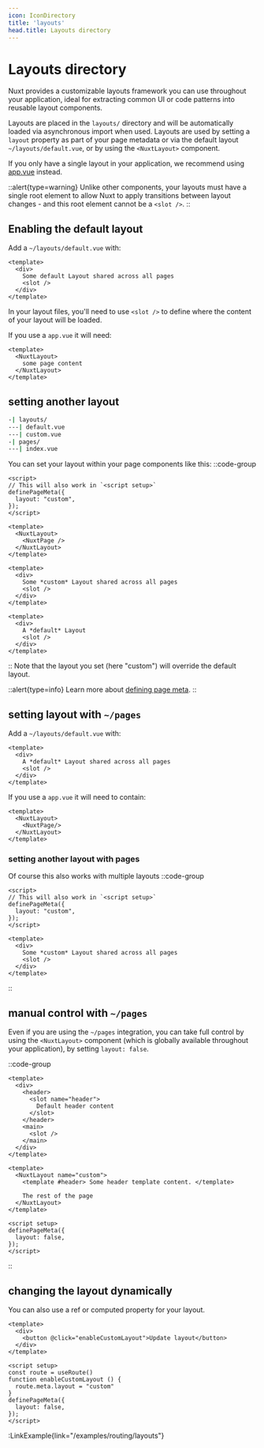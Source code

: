 ```yaml
---
icon: IconDirectory
title: 'layouts'
head.title: Layouts directory
---
```


# Layouts directory

Nuxt provides a customizable layouts framework you can use throughout your application, ideal for extracting common UI or code patterns into reusable layout components.

Layouts are placed in the `layouts/` directory and will be automatically loaded via asynchronous import when used. Layouts are used by setting a `layout` property as part of your page metadata or via the default layout `~/layouts/default.vue`, or by using the `<NuxtLayout>` component.

If you only have a single layout in your application, we recommend using [app.vue](/guide/directory-structure/app) instead.

::alert{type=warning}
Unlike other components, your layouts must have a single root element to allow Nuxt to apply transitions between layout changes - and this root element cannot be a `<slot />`.
::

## Enabling the default layout

Add a `~/layouts/default.vue` with:

```vue [layouts/default.vue]
<template>
  <div>
    Some default Layout shared across all pages
    <slot />
  </div>
</template>
```
In your layout files, you'll need to use `<slot />` to define where the content of your layout will be loaded.

If you use a `app.vue` it will need:

```vue [app.vue]
<template>
  <NuxtLayout>
    some page content
  </NuxtLayout>
</template>
```


## setting another layout

```bash
-| layouts/
---| default.vue
---| custom.vue
-| pages/
---| index.vue
```

You can set your layout within your page components like this:
::code-group

```vue{}[app.vue]
<script>
// This will also work in `<script setup>`
definePageMeta({
  layout: "custom",
});
</script>
```
```vue{}[app.vue]
<template>
  <NuxtLayout>
    <NuxtPage />
  </NuxtLayout>
</template>
```
```vue [layouts/custom.vue]
<template>
  <div>
    Some *custom* Layout shared across all pages
    <slot />
  </div>
</template>
```

```vue [layouts/default.vue]
<template>
  <div>
    A *default* Layout
    <slot />
  </div>
</template>
```

::
Note that the layout you set (here "custom") will override the default layout.

::alert{type=info}
Learn more about [defining page meta](/guide/directory-structure/pages#page-metadata).
::

## setting layout with `~/pages`

Add a `~/layouts/default.vue` with:
```vue [layouts/default.vue]
<template>
  <div>
    A *default* Layout shared across all pages
    <slot />
  </div>
</template>
```
If you use a `app.vue` it will need to contain:

```vue [app.vue]
<template>
  <NuxtLayout>
    <NuxtPage/>
  </NuxtLayout>
</template>
```
### setting another layout with pages
Of course this also works with multiple layouts
::code-group
```vue{}[pages/index.vue]
<script>
// This will also work in `<script setup>`
definePageMeta({
  layout: "custom",
});
</script>
```
```vue [layouts/custom.vue]
<template>
  <div>
    Some *custom* Layout shared across all pages
    <slot />
  </div>
</template>
```
::

## manual control with `~/pages`

Even if you are using the `~/pages` integration, you can take full control by using the `<NuxtLayout>` component (which is globally available throughout your application), by setting `layout: false`.

::code-group

```vue [layouts/custom.vue]
<template>
  <div>
    <header>
      <slot name="header">
        Default header content
      </slot>
    </header>
    <main>
      <slot />
    </main>
  </div>
</template>
```

```vue [pages/index.vue]
<template>
  <NuxtLayout name="custom">
    <template #header> Some header template content. </template>

    The rest of the page
  </NuxtLayout>
</template>

<script setup>
definePageMeta({
  layout: false,
});
</script>
```

::

## changing the layout dynamically

You can also use a ref or computed property for your layout.

```vue
<template>
  <div>
    <button @click="enableCustomLayout">Update layout</button>
  </div>
</template>

<script setup>
const route = useRoute()
function enableCustomLayout () {
  route.meta.layout = "custom"
}
definePageMeta({
  layout: false,
});
</script>
```

:LinkExample{link="/examples/routing/layouts"}
